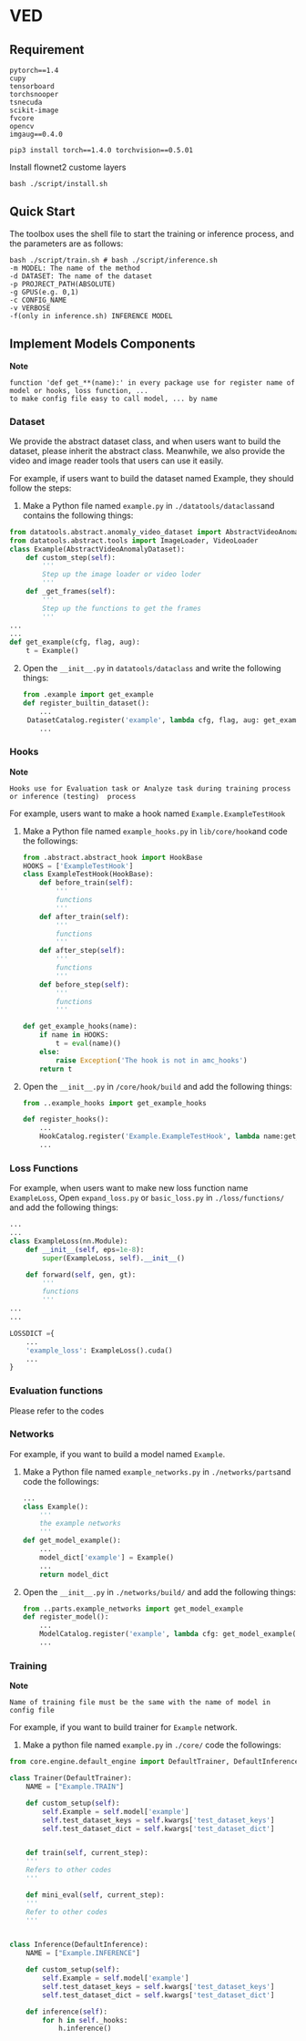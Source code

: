 # VED

## Requirement
```
pytorch==1.4
cupy
tensorboard
torchsnooper
tsnecuda
scikit-image
fvcore
opencv
imgaug==0.4.0
```

```shell
pip3 install torch==1.4.0 torchvision==0.5.01
```


Install flownet2 custome layers
```shell
bash ./script/install.sh
```

## Quick Start
The toolbox uses the shell file to start the training or inference process, and the parameters are as follows:

```shell
bash ./script/train.sh # bash ./script/inference.sh
-m MODEL: The name of the method
-d DATASET: The name of the dataset
-p PROJRECT_PATH(ABSOLUTE)
-g GPUS(e.g. 0,1)
-c CONFIG_NAME
-v VERBOSE
-f(only in inference.sh) INFERENCE MODEL
```

## Implement Models Components

**Note**
```
function 'def get_**(name):' in every package use for register name of model or hooks, loss function, ...
to make config file easy to call model, ... by name
```

### Dataset
We provide the abstract dataset class, and when users want to build the dataset, please inherit the abstract class. Meanwhile, we also provide the video and image reader tools that users can use it easily.

For example, if users want to build the dataset named Example, they should follow the steps:

1. Make a Python file named `example.py` in `./datatools/dataclass`and contains the following things:


```python
from datatools.abstract.anomaly_video_dataset import AbstractVideoAnomalyDataset
from datatools.abstract.tools import ImageLoader, VideoLoader
class Example(AbstractVideoAnomalyDataset):
    def custom_step(self):
        '''
        Step up the image loader or video loder
        '''
    def _get_frames(self):
        '''
        Step up the functions to get the frames
        '''
...
...
def get_example(cfg, flag, aug):
    t = Example()
```

2. Open the `__init__.py`  in `datatools/dataclass` and write the following things:

   ```python
   from .example import get_example
   def register_builtin_dataset():
       ...
   	DatasetCatalog.register('example', lambda cfg, flag, aug: get_example(cfg, flag, aug))
       ...
   ```

### Hooks

**Note**
```
Hooks use for Evaluation task or Analyze task during training process or inference (testing)  process
```

For example, users want to make a hook named `Example.ExampleTestHook`

1. Make a Python file named `example_hooks.py` in `lib/core/hook`and code the followings:

   ```python
   from .abstract.abstract_hook import HookBase
   HOOKS = ['ExampleTestHook']
   class ExampleTestHook(HookBase):
       def before_train(self):
           '''
           functions
           '''
       def after_train(self):
           '''
           functions
           '''
       def after_step(self):
           '''
           functions
           '''
       def before_step(self):
           '''
           functions
           '''
   
   def get_example_hooks(name):
       if name in HOOKS:
           t = eval(name)()
       else:
           raise Exception('The hook is not in amc_hooks')
       return t
   
   ```

2. Open the `__init__.py`  in `/core/hook/build` and add the following things:

   ```python
   from ..example_hooks import get_example_hooks
   
   def register_hooks():
       ...
       HookCatalog.register('Example.ExampleTestHook', lambda name:get_example_hooks(name))
       ...
   ```

### Loss Functions

For example, when users want to make new loss function name `ExampleLoss`, Open `expand_loss.py` or `basic_loss.py` in `./loss/functions/` and add the following things:

```python
...
...
class ExampleLoss(nn.Module):
    def __init__(self, eps=1e-8):
        super(ExampleLoss, self).__init__()

    def forward(self, gen, gt):
        '''
        functions
        '''
...
...

LOSSDICT ={
    ...
    'example_loss': ExampleLoss().cuda()
    ...
}
```

### Evaluation functions

Please refer to the codes

### Networks

For example, if you want to build a model named `Example`.

1. Make a Python file named `example_networks.py` in `./networks/parts`and code the followings:

   ```python
   ...
   class Example():
       '''
       the example networks
       '''
   def get_model_example():
       ...
       model_dict['example'] = Example()
       ...
       return model_dict
   ```

   

2. Open the `__init__.py`  in `./networks/build/` and add the following things:

   ```python
   from ..parts.example_networks import get_model_example
   def register_model():
       ...
       ModelCatalog.register('example', lambda cfg: get_model_example(cfg))
       ...
   ```


### Training
**Note**
```
Name of training file must be the same with the name of model in config file 
```

For example, if you want to build trainer for `Example` network.

1. Make a python file named `example.py` in `./core/` code the followings:

```python
from core.engine.default_engine import DefaultTrainer, DefaultInferencei

class Trainer(DefaultTrainer):
    NAME = ["Example.TRAIN"]

    def custom_setup(self):
        self.Example = self.model['example']
        self.test_dataset_keys = self.kwargs['test_dataset_keys']
        self.test_dataset_dict = self.kwargs['test_dataset_dict']


    def train(self, current_step):
    '''
    Refers to other codes
    '''

    def mini_eval(self, current_step):
    '''
    Refer to other codes
    '''


class Inference(DefaultInference):
    NAME = ["Example.INFERENCE"]

    def custom_setup(self):
        self.Example = self.model['example']
        self.test_dataset_keys = self.kwargs['test_dataset_keys']
        self.test_dataset_dict = self.kwargs['test_dataset_dict']

    def inference(self):
        for h in self._hooks:
            h.inference()
```
